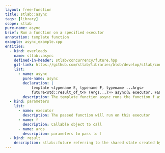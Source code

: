 ```yaml
---
layout: free-function
title: stlab::async
tags: [library]
scope: stlab
pure-name: async
brief: Run a function on a specified executor
annotation: template function
example: async_example.cpp
entities:
  - kind: overloads
    name: stlab::async
    defined-in-header: stlab/concurrency/future.hpp
    git-link: https://github.com/stlab/libraries/blob/develop/stlab/concurrency/future.hpp
    list:
      - name: async
        pure-name: async
        declaration: |
            template <typename E, typename F, typename ...Args>
            future<std::result_of_t<F (Args...)>> async(E executor, F&& f, Args&&... args)
        description: The template function async runs the function f asynchronously on the specified executor and returns a stlab::future that will eventually hold the result of that function call.
  - kind: parameters
    list:
      - name: executor
        description: The passed function will run on this executor
      - name: f
        description: Callable object to call
      - name: args
        description: parameters to pass to f
  - kind: result
    description: stlab::future referring to the shared state created by this call to std::async.
---
```

